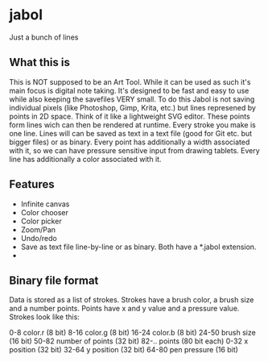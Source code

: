 # jabol
Just a bunch of lines

## What this is

This is NOT supposed to be an Art Tool. While it can be used as such it's main focus is digital note taking. It's designed to be fast and easy to use while also keeping the savefiles VERY small. To do this Jabol is not saving individual pixels (like Photoshop, Gimp, Krita, etc.) but lines represened by points in 2D space. Think of it like a lightweight SVG editor. These points form lines wich can then be rendered at runtime. Every stroke you make is one line. Lines will can be saved as text in a text file (good for Git etc. but bigger files) or as binary. Every point has additionally a width associated with it, so we can have pressure sensitive input from drawing tablets. Every line has additionally a color associated with it. 

## Features
- Infinite canvas
- Color chooser
- Color picker
- Zoom/Pan
- Undo/redo
- Save as text file line-by-line or as binary. Both have a *.jabol extension.
- 


## Binary file format
Data is stored as a list of strokes. Strokes have a brush color, a brush size and a number points. Points have x and y value and a pressure value.
Strokes look like this:

0-8		color.r (8 bit)
8-16	color.g (8 bit)
16-24	color.b (8 bit)
24-50 	brush size (16 bit)
50-82   number of points (32 bit)
82-..	points (80 bit each)
	0-32	x position (32 bit)
	32-64 	y position (32 bit)
	64-80	pen pressure (16 bit)